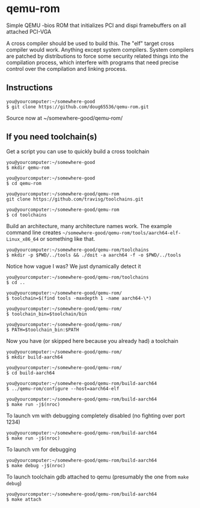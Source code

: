 # qemu-rom
Simple QEMU -bios ROM that initializes PCI and dispi framebuffers
on all attached PCI-VGA

A cross compiler should be used to build this. The "elf" target cross compiler
would work. Anything except system compilers. System compilers are patched
by distributions to force some security related things into the compilation
process, which interfere with programs that need precise control over the 
compilation and linking process.

## Instructions

    you@yourcomputer:~/somewhere-good
    $ git clone https://github.com/doug65536/qemu-rom.git

Source now at ~/somewhere-good/qemu-rom/

## If you need toolchain(s)

Get a script you can use to quickly build a cross toolchain

    you@yourcomputer:~/somewhere-good
    $ mkdir qemu-rom
    
    you@yourcomputer:~/somewhere-good
    $ cd qemu-rom
    
    you@yourcomputer:~/somewhere-good/qemu-rom
    git clone https://github.com/travisg/toolchains.git

    you@yourcomputer:~/somewhere-good/qemu-rom
    $ cd toolchains

Build an architecture, many architecture names work. The example
command line creates `~/somewhere-good/qemu-rom/tools/aarch64-elf-Linux_x86_64` or
something like that.
    
    you@yourcomputer:~/somewhere-good/qemu-rom/toolchains
    $ mkdir -p $PWD/../tools && ./doit -a aarch64 -f -o $PWD/../tools
    
Notice how vague I was? We just dynamically detect it
    
    you@yourcomputer:~/somewhere-good/qemu-rom/toolchains
    $ cd ..
    
    you@yourcomputer:~/somewhere-good/qemu-rom/
    $ toolchain=$(find tools -maxdepth 1 -name aarch64-\*)
    
    you@yourcomputer:~/somewhere-good/qemu-rom/
    $ toolchain_bin=$toolchain/bin
    
    you@yourcomputer:~/somewhere-good/qemu-rom/
    $ PATH=$toolchain_bin:$PATH
    
Now you have (or skipped here because you already had) a toolchain
    
    you@yourcomputer:~/somewhere-good/qemu-rom/
    $ mkdir build-aarch64
    
    you@yourcomputer:~/somewhere-good/qemu-rom/
    $ cd build-aarch64
    
    you@yourcomputer:~/somewhere-good/qemu-rom/build-aarch64
    $ ../qemu-rom/configure --host=aarch64-elf
    
    you@yourcomputer:~/somewhere-good/qemu-rom/build-aarch64
    $ make run -j$(nroc)
    
To launch vm with debugging completely disabled (no fighting over port 1234)
    
    you@yourcomputer:~/somewhere-good/qemu-rom/build-aarch64
    $ make run -j$(nroc)
    
To launch vm for debugging
    
    you@yourcomputer:~/somewhere-good/qemu-rom/build-aarch64
    $ make debug -j$(nroc)
    
To launch toolchain gdb attached to qemu (presumably the one from `make debug`)
    
    you@yourcomputer:~/somewhere-good/qemu-rom/build-aarch64
    $ make attach
    

    
